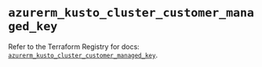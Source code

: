 # `azurerm_kusto_cluster_customer_managed_key`

Refer to the Terraform Registry for docs: [`azurerm_kusto_cluster_customer_managed_key`](https://registry.terraform.io/providers/hashicorp/azurerm/3.105.0/docs/resources/kusto_cluster_customer_managed_key).

